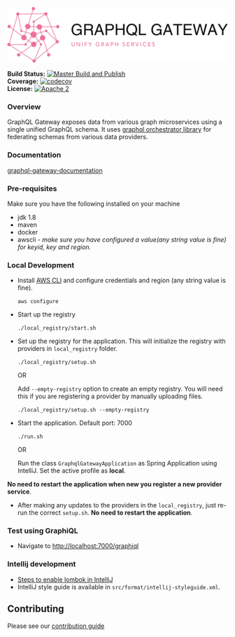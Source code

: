 <div align="center">

  ![graphql-gateway](./logo.png)

</div>

**Build Status:**  [![ Master Build and Publish](https://github.com/intuit/graphql-gateway-java/actions/workflows/master.yml/badge.svg?branch=master&event=push)](https://github.com/intuit/graphql-gateway-java/actions/workflows/master.yml) <br/>
**Coverage:** [![codecov](https://codecov.io/gh/intuit/graphql-gateway-java/branch/master/graph/badge.svg?token=G392PV1BAI)](https://codecov.io/gh/intuit/graphql-gateway-java) <br/>
**License:** [![Apache 2](http://img.shields.io/badge/license-Apache%202-brightgreen.svg)](http://www.apache.org/licenses/LICENSE-2.0) <br/>

### Overview

GraphQL Gateway exposes data from various graph microservices using a single unified GraphQL schema.
It uses [graphql orchestrator library](https://github.com/intuit/graphql-orchestrator-java) for federating schemas from 
various data providers.  

### Documentation
[graphql-gateway-documentation](https://intuit.github.io/graphql-orchestrator-java/) <br/>


### Pre-requisites

Make sure you have the following installed on your machine

* jdk 1.8
* maven
* docker
* awscli - _make sure you have configured a value(any string value is fine) for keyid, key and region._

### Local Development

* Install [AWS CLI](https://docs.aws.amazon.com/cli/latest/userguide/install-cliv2-mac.html#cliv2-mac-install-cmd) 
and configure credentials and region (any string value is fine).
    ```
    aws configure
    ```
    
* Start up the registry
    ```
    ./local_registry/start.sh
    ```
  
* Set up the registry for the application. This will initialize the registry with providers in `local_registry` folder.
    ```
    ./local_registry/setup.sh
    ```
    OR
     
    Add `--empty-registry` option to create an empty registry. You will need this if you are registering a provider by 
    manually uploading files. 
    ```
    ./local_registry/setup.sh --empty-registry
    ```
    
* Start the application. Default port: 7000

    ```
    ./run.sh
    ```
    OR 
   
    Run the class `GraphqlGatewayApplication` as Spring Application using IntelliJ. Set the active profile as **local**.
    
**No need to restart the application when new you register a new provider service**.

* After making any updates to the providers in the `local_registry`, just re-run the correct `setup.sh`. 
**No need to restart the application**.
  
  
### Test using GraphiQL

* Navigate to [http://localhost:7000/graphiql](http://localhost:7000/graphiql) 

### Intellij development

* [Steps to enable lombok in IntelliJ](https://www.baeldung.com/lombok-ide)
* IntelliJ style guide is available in `src/format/intellij-styleguide.xml`. 

## Contributing

Please see our [contribution guide](.github/CONTRIBUTING.md)

